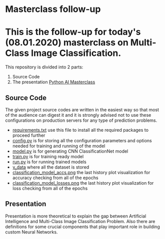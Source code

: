 # Masterclass follow-up
# This is the follow-up for today's (08.01.2020) masterclass on Multi-Class Image Classification.

This repository is divided into 2 parts:
  1. Source Code
  2. The presentation [Python AI Masterclass](Python_AI_Masterclass.pptx)
  
 ## Source Code
 The given project source codes are written in the easiest way so that most of the audience can digest it and it is 
 strongly advised not to use these configurations on production servers for any type of prediction problems.
  * [requirements.txt](requirements.txt) use this file to install all the required packages to proceed further
  * [config.py](config.py) is for storing all the configuration parameters and options needed for training and 
  running of the model
  * [model.py](model.py) is for generating CNN ClassificationNet model
  * [train.py](train.py) is for training ready model
  * [run.py](run.py) is for running trained models
  * [v_data](v_data) where all the dataset is stored
  * [classification_model_accs.png](classification_model_accs.png) the last history plot visualization for accuracy 
  checking from all of the epochs
  * [classification_model_losses.png](classification_model_losses.png) the last history plot visualization for loss 
  checking from all of the epochs
  

## Presentation
Presentation is more theoretical to explain the gap between Artificial Intelligence and 
Multi-Class Image Classification Problem. Also there are definitions for some crucial components
that play important role in building custom Neural Networks. 

